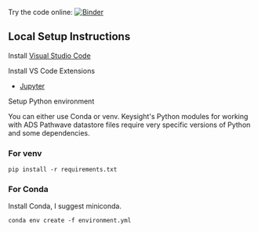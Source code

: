 Try the code online: [![Binder](https://mybinder.org/badge_logo.svg)](https://mybinder.org/v2/gh/dkozel/JupyterNotebookTemplate/main?labpath=Matplotlib%20Examples.ipynb)

## Local Setup Instructions

Install [Visual Studio Code](https://code.visualstudio.com/)

Install VS Code Extensions
* [Jupyter](https://marketplace.visualstudio.com/items?itemName=ms-toolsai.jupyter)

Setup Python environment

You can either use Conda or venv. Keysight's Python modules for working with ADS Pathwave datastore files require very specific versions of Python and some dependencies.


### For venv
```
pip install -r requirements.txt
```

### For Conda
Install Conda, I suggest miniconda.

```
conda env create -f environment.yml
```